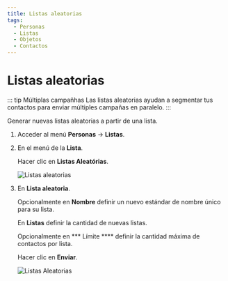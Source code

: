 ```yaml
---
title: Listas aleatorias
tags:
  - Personas
  - Listas
  - Objetos
  - Contactos
---
```

# Listas aleatorias

::: tip Múltiplas campañhas
Las listas aleatorias ayudan a segmentar tus contactos para enviar múltiples campañas en paralelo.
:::

Generar nuevas listas aleatorias a partir de una lista.

1. Acceder al menú **Personas** -> **Listas**.

2. En el menú de la **Lista**.

   Hacer clic en **Listas Aleatórias**.

   ![Listas aleatorias](https://cdn.phishx.io/phishx-docs/images/phishx_lists_people_random_01.webp)

3. En **Lista aleatoria**.

   Opcionalmente en **Nombre** definir un nuevo estándar de nombre único para su lista.

   En **Listas** definir la cantidad de nuevas listas.

   Opcionalmente en *** Límite **** definir la cantidad máxima de contactos por lista.

   Hacer clic en **Enviar**.

   ![Listas Aleatorias](https://cdn.phishx.io/phishx-docs/images/phishx_lists_people_random_02.webp)
